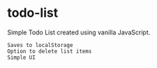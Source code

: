 # todo-list
Simple Todo List created using vanilla JavaScript.

`Saves to localStorage` <br>
`Option to delete list items` <br>
`Simple UI`
